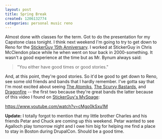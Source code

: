 ```yaml
---
layout: post
title: Spring Break
created: 1206132774
categories: personal music reno
---
```

Almost done with classes for the term. Got to do the presentation for my
Capstone class tonight. I think next weekend I'm going to try to get down to
Reno for the [StickerGuy 15th Anniversary](http://stickerguy.wordpress.com/2008/03/19/lineup-has-been-finalized/).
I worked at StickerGuy in Chris McClendon place while he when went on tour back
in 2000-something. It wasn't a good experience at the time but as Mr. Bynum
always said:

> "You either have good times or good stories."

And, at this point, they're good stories. So it'd be good to get down to Reno,
see some old friends and bands that I hardly remember. I've gotta say that I'm
most excited about seeing [The Atomiks](http://www.myspace.com/atomiks),
[The Scurvy Bastards](  http://www.myspace.com/scurvybastards), and
[Dragonfire](http://www.myspace.com/everybodydragonfire) -- the first two
because they're great bands the latter because of this video I found on
[StickerGuy's MySpage](http://www.myspace.com/stickerguy):

https://www.youtube.com/watch?v=cMgo0kSxu1M

**Update:** I totally forgot to mention that my little brother Charles and his
friends Petar and Chuck are coming up this weekend. Petar wanted to see Agalloch
play tomorrow night and I owe him big for helping me find a place to stay in
Boston during DrupalCon. Should be a good time.
